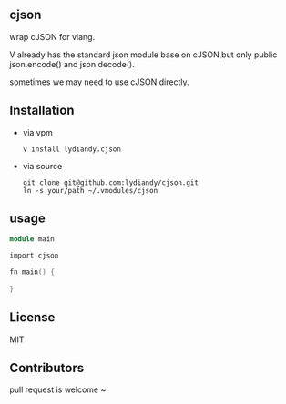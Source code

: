 ## cjson

wrap cJSON for vlang.

V already has the standard json module base on cJSON,but only public json.encode() and json.decode(). 

sometimes we may need to use cJSON directly.

## Installation

- via vpm

  ```
  v install lydiandy.cjson
  ```

- via source

  ```
  git clone git@github.com:lydiandy/cjson.git
  ln -s your/path ~/.vmodules/cjson
  ```

## usage

```v
module main

import cjson

fn main() {
	
}
```

## License

MIT

## Contributors

pull request is welcome ~